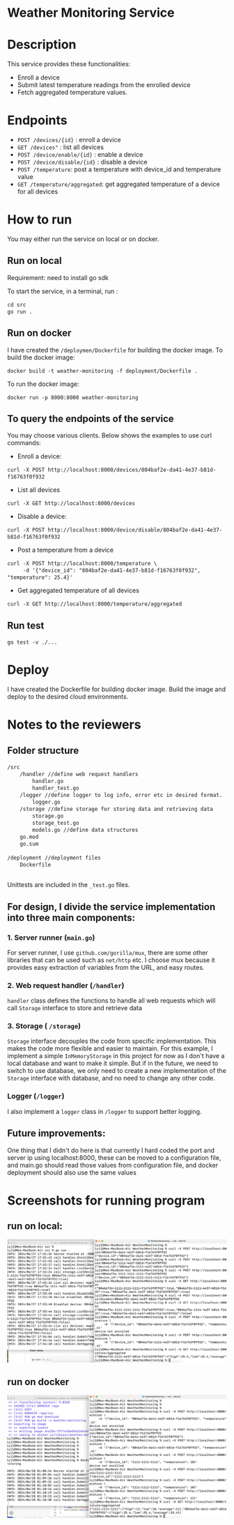 # Weather Monitoring Service

# Description
This service provides these functionalities:
  - Enroll a device
  - Submit latest temperature readings from the enrolled device
  - Fetch aggregated temperature values.


# Endpoints

- `POST /devices/{id}` : enroll a device
- `GET /devices"` : list all devices
- `POST /device/enable/{id}` : enable a device 
- `POST /device/disable/{id}` : disable a device
- `POST /temperature`: post a temperature with device_id and temperature value
- `GET /temperature/aggregated`: get aggregated temperature of a device for all devices


# How to run 
You may either run the service on local or on docker.  
## Run on local
Requirement: need to install go sdk 

To start the service, in a terminal, run :
```
cd src
go run .
```

## Run on docker
I have created the `/deploymen/Dockerfile` for building the docker image. To build the docker image:
```
docker build -t weather-monitoring -f deployment/Dockerfile .
```
To run the docker image:
```
docker run -p 8000:8000 weather-monitoring                   
```

## To query the endpoints of the service
You may choose various clients. Below shows the examples to use curl commands:

- Enroll a device:
```
curl -X POST http://localhost:8000/devices/804baf2e-da41-4e37-b81d-f16763f0f932        
```

- List all devices
```
curl -X GET http://localhost:8000/devices                                            
```

- Disable a device:
```
curl -X POST http://localhost:8000/device/disable/804baf2e-da41-4e37-b81d-f16763f0f932        
```

- Post a temperature from a device
```
curl -X POST http://localhost:8000/temperature \
     -d '{"device_id": "804baf2e-da41-4e37-b81d-f16763f0f932", "temperature": 25.4}'
```

- Get aggregated temperature of all devices
```
curl -X GET http://localhost:8000/temperature/aggregated
```



## Run test
```
go test -v ./...
```


# Deploy 
I have created the Dockerfile for building docker image. Build the image and deploy to the desired cloud environments.


# Notes to the reviewers

## Folder structure
```
/src
    /handler //define web request handlers
        handler.go
        handler_test.go
    /logger //define logger to log info, error etc in desired format.
        logger.go
    /storage //define storage for storing data and retrieving data
        storage.go
        storage_test.go
        models.go //define data structures
    go.mod
    go.sum

/deployment //deployment files
    Dockerfile
        
```
Unittests are included in the `_test.go` files.

## For design, I divide the service implementation into three main components:

### 1. Server runner (`main.go`)
  For server runner, I use `github.com/gorilla/mux`, there are some other libraries that can be used such as `net/http` etc. I choose mux because it provides easy extraction of variables from the URL, and easy routes. 

### 2. Web request handler (`/handler`)
  
  `handler` class  defines the functions to handle all web requests which will call `Storage` interface to store and retrieve data

 ### 3. Storage ( `/storage`)
  
  `Storage` interface decouples the code from specific implementation. This makes the code more flexible and easier to maintain. For this example, I implement a simple `InMemoryStorage` in this project for now as I don't have a local database and want to make it simple. But if in the future, we need to switch to use database, we only need to create a new implementation of the `Storage` interface with database, and no need to change any other code. 


### Logger (`/logger`)
I also implement a `logger` class in `/logger` to support better logging. 


## Future improvements:
One  thing that I didn't do here is that currently I hard coded the port and server ip using localhost:8000, these can be moved to a configuration file, and main.go should read those values from configuration file, and docker deployment should also use the same values 


# Screenshots for running program

## run on local:
![My Image Description](screenshots/Screenshot1.png)

## run on docker
![My Image Description](screenshots/Screenshot2.png)